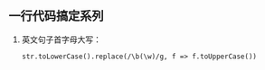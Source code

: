 ## 一行代码搞定系列

1. 英文句子首字母大写：

   ```
   str.toLowerCase().replace(/\b(\w)/g, f => f.toUpperCase())
   ```

   ​

